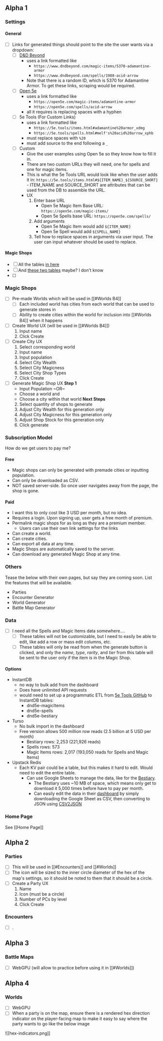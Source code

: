 <!-- @format -->

## Alpha 1

### Settings

#### General

-   [ ] Links for generated things should point to the site the user wants via a dropdown:
    -   [ ] [D&D Beyond](https://www.dndbeyond.com/)
        -   uses a link formatted like
            -   `https://www.dndbeyond.com/magic-items/5370-adamantine-armor`
            -   `https://www.dndbeyond.com/spells/1988-acid-arrow`
        -   Note that there is a random ID, which is 5370 for Adamantine Armor. To get these links, scraping would be required.
    -   [ ] [Open 5e](https://open5e.com/)
        -   uses a link formatted like
            -   `https://open5e.com/magic-items/adamantine-armor`
            -   `https://open5e.com/spells/acid-arrow`
        -   all it requires is replacing spaces with a hyphen
    -   [ ] 5e Tools (For Custom Links)
        -   uses a link formatted like
            -   `https://5e.tools/items.html#adamantine%20armor_xdmg`
            -   `https://5e.tools/spells.html#melf's%20acid%20arrow_xphb`
        -   must replace spaces with `%20`
        -   must add source to the end following a `_`
    -   [ ] Custom
        -   Give the user examples using Open 5e so they know how to fill it in.
        -   There are two custom URLs they will need, one for spells and one for magic items.
        -   This is what the 5e Tools URL would look like when the user adds it in: `https://5e.tools/items.html#${ITEM_NAME}_${SOURCE_SHORT}` - ITEM_NAME and SOURCE_SHORT are attributes that can be used from the DB to assemble the URL.
        -   UX
            1. Enter base URL
                - Open 5e Magic Item Base URL: `https://open5e.com/magic-items/`
                - Open 5e Spells base URL: `https://open5e.com/spells/`
            2. Add arguments
                - Open 5e Magic Item would add `${ITEM_NAME}`
                - Open 5e Spell would add `${SPELL_NAME}`
            3. Tell how to replace spaces in arguments via user input. The user can input whatever should be used to replace.

#### Magic Shops

-   [ ] All the tables [in here](https://docs.google.com/spreadsheets/d/10j7PZQlUhpholJMIjDmbTvkb_ArfaqbpFkgQQ2l52KM/edit?gid=2035349133#gid=2035349133)
-   [ ] And [these two tables](https://docs.google.com/spreadsheets/d/1AjFXU3lGf2JGrUOBpzVjfoVbmb3TIGydvlNrQZt9-aU/edit?gid=0#gid=0) maybe? I don't know
-   [ ]

### Magic Shops

-   [ ] Pre-made Worlds which will be used in [[#Worlds B4]]
    -   [ ] Each included world has cities from each world that can be used to generate stores in
    -   [ ] Ability to create cities within the world for inclusion into [[#Worlds B4]] when it happens
-   [ ] Create World UX (will be used in [[#Worlds B4]])
    1.  Input name
    2.  Click Create
-   [ ] Create City UX
    1.  Select corresponding world
    2.  Input name
    3.  Input population
    4.  Select City Wealth
    5.  Select City Magicness
    6.  Select City Shop Types
    7.  Click Create
-   [ ] Generate Magic Shop UX
        **Step 1**
    -   Input Population
        ~OR~
    -   Choose a world and
    -   Choose a city within that world
        **Next Steps**
    2.  Select quantity of shops to generate
    3.  Adjust City Wealth for this generation only
    4.  Adjust City Magicness for this generation only
    5.  Adjust Shop Stock for this generation only
    6.  Click generate

### Subscription Model

How do we get users to pay me?

#### Free

-   Magic shops can only be generated with premade cities or inputting population.
-   Can only be downloaded as CSV.
-   NOT saved server-side. So once user navigates away from the page, the shop is gone.

#### Paid

-   I want this to only cost like 3 USD per month, but no idea.
-   Requires a login. Upon signing up, user gets a free month of premium.
-   Permalink magic shops for as long as they are a premium member.
    -   Users can use their own link settings for the links
-   Can create a world.
-   Can create cities.
-   Can export all data at any time.
-   Magic Shops are automatically saved to the server.
-   Can download any generated Magic Shop at any time.

### Others

Tease the below with their own pages, but say they are coming soon. List the features that will be available.

-   Parties
-   Encounter Generator
-   World Generator
-   Battle Map Generator

### Data

-   [ ] I need all the Spells and Magic Items data somewhere....
    -   [ ] These tables will not be customizable, but I need to easily be able to edit, like add a row or mass edit columns, etc.
    -   [ ] These tables will only be read from when the generate button is clicked, and only the _name_, _type_, _rarity_, and _tier_ from this table will be sent to the user only if the item is in the Magic Shop.

#### Options

-   InstantDB
    -   no way to bulk add from the dashboard
    -   Does have unlimited API requests
    -   would need to set up a programmatic ETL from [5e Tools GitHub](https://github.com/5etools-mirror-3/5etools-src/tree/v2.11.1/data) to InstantDB tables:
        -   dnd5e-magicItems
        -   dnd5e-spells
        -   dnd5e-bestiary
-   Turso
    -   No bulk import in the dashboard
    -   Free version allows 500 million row reads (2.5 billion at 5 USD per month)
        -   Bestiary rows: 2,253 (221,926 reads)
        -   Spells rows: 573
        -   Magic Items rows: 2,017 (193,050 reads for Spells and Magic Items)
-   Upstack Redis
    -   Each KV pair could be a table, but this makes it hard to edit. Would need to edit the entire table.
        -   Can use Google Sheets to manage the data, like for the [Bestiary](https://docs.google.com/spreadsheets/d/1-65UHktmcp2r_tHDXlZ_IdszbjDdq2HWOhhl1LdSGXQ/edit?gid=0#gid=0).
            -   The Bestiary uses ~10 MB of space, which means only get to download it 5,000 times before have to pay per month.
            -   Can easily edit the data in their [dashboard](https://console.upstash.com/redis/d9b8d43a-0cd3-4fcf-9535-18bde99f3461/data-browser?teamid=0) by simply downloading the Google Sheet as CSV, then converting to JSON using [CSV2JSON](https://csvjson.com/csv2json)

### Home Page

See [[Home Page]]

## Alpha 2

### Parties

-   [ ] This will be used in [[#Encounters]] and [[#Worlds]]
-   [ ] The icon will be sized to the inner circle diameter of the hex of the map's settings, so it should be noted to them that it should be a circle.
-   [ ] Create a Party UX
    1.  Name
    2.  Icon (must be a circle)
    3.  Number of PCs by level
    4.  Click Create

### Encounters

-   [ ] .

## Alpha 3

### Battle Maps

-   [ ] WebGPU (will allow to practice before using it in [[#Worlds]])

## Alpha 4

### Worlds

-   [ ] WebGPU
-   [ ] When a party is on the map, ensure there is a rendered hex direction indicator on the player-facing map to make it easy to say where the party wants to go like the below image

![[hex-indicators.png]]

